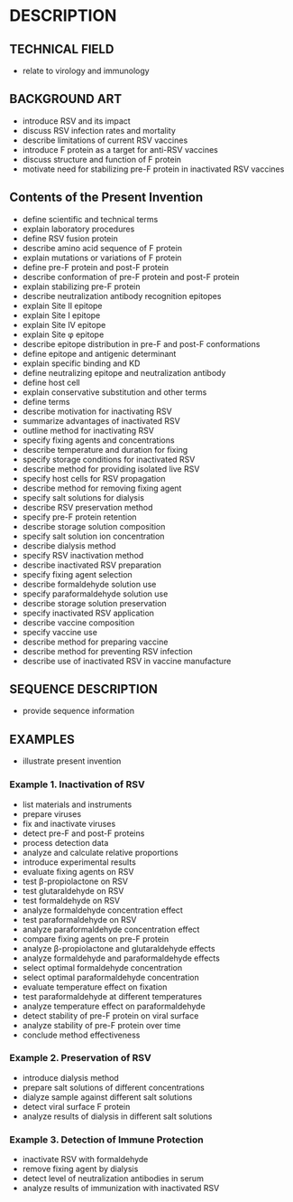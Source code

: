 # DESCRIPTION

## TECHNICAL FIELD

- relate to virology and immunology

## BACKGROUND ART

- introduce RSV and its impact
- discuss RSV infection rates and mortality
- describe limitations of current RSV vaccines
- introduce F protein as a target for anti-RSV vaccines
- discuss structure and function of F protein
- motivate need for stabilizing pre-F protein in inactivated RSV vaccines

## Contents of the Present Invention

- define scientific and technical terms
- explain laboratory procedures
- define RSV fusion protein
- describe amino acid sequence of F protein
- explain mutations or variations of F protein
- define pre-F protein and post-F protein
- describe conformation of pre-F protein and post-F protein
- explain stabilizing pre-F protein
- describe neutralization antibody recognition epitopes
- explain Site II epitope
- explain Site I epitope
- explain Site IV epitope
- explain Site φ epitope
- describe epitope distribution in pre-F and post-F conformations
- define epitope and antigenic determinant
- explain specific binding and KD
- define neutralizing epitope and neutralization antibody
- define host cell
- explain conservative substitution and other terms
- define terms
- describe motivation for inactivating RSV
- summarize advantages of inactivated RSV
- outline method for inactivating RSV
- specify fixing agents and concentrations
- describe temperature and duration for fixing
- specify storage conditions for inactivated RSV
- describe method for providing isolated live RSV
- specify host cells for RSV propagation
- describe method for removing fixing agent
- specify salt solutions for dialysis
- describe RSV preservation method
- specify pre-F protein retention
- describe storage solution composition
- specify salt solution ion concentration
- describe dialysis method
- specify RSV inactivation method
- describe inactivated RSV preparation
- specify fixing agent selection
- describe formaldehyde solution use
- specify paraformaldehyde solution use
- describe storage solution preservation
- specify inactivated RSV application
- describe vaccine composition
- specify vaccine use
- describe method for preparing vaccine
- describe method for preventing RSV infection
- describe use of inactivated RSV in vaccine manufacture

## SEQUENCE DESCRIPTION

- provide sequence information

## EXAMPLES

- illustrate present invention

### Example 1. Inactivation of RSV

- list materials and instruments
- prepare viruses
- fix and inactivate viruses
- detect pre-F and post-F proteins
- process detection data
- analyze and calculate relative proportions
- introduce experimental results
- evaluate fixing agents on RSV
- test β-propiolactone on RSV
- test glutaraldehyde on RSV
- test formaldehyde on RSV
- analyze formaldehyde concentration effect
- test paraformaldehyde on RSV
- analyze paraformaldehyde concentration effect
- compare fixing agents on pre-F protein
- analyze β-propiolactone and glutaraldehyde effects
- analyze formaldehyde and paraformaldehyde effects
- select optimal formaldehyde concentration
- select optimal paraformaldehyde concentration
- evaluate temperature effect on fixation
- test paraformaldehyde at different temperatures
- analyze temperature effect on paraformaldehyde
- detect stability of pre-F protein on viral surface
- analyze stability of pre-F protein over time
- conclude method effectiveness

### Example 2. Preservation of RSV

- introduce dialysis method
- prepare salt solutions of different concentrations
- dialyze sample against different salt solutions
- detect viral surface F protein
- analyze results of dialysis in different salt solutions

### Example 3. Detection of Immune Protection

- inactivate RSV with formaldehyde
- remove fixing agent by dialysis
- detect level of neutralization antibodies in serum
- analyze results of immunization with inactivated RSV

